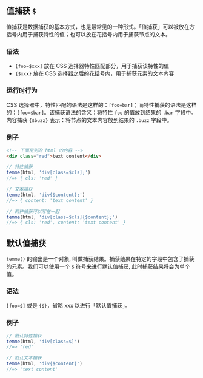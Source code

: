 ## 值捕获 `$`

值捕获是数据捕获的基本方式，也是最常见的一种形式。「值捕获」可以被放在方括号内用于捕获特性的值；也可以放在花括号内用于捕获节点的文本。

### 语法

- `[foo=$xxx]` 放在 CSS 选择器特性匹配部分，用于捕获该特性的值
- `{$xxx}` 放在 CSS 选择器之后的花括号内，用于捕获元素的文本内容

### 运行时行为

CSS 选择器中，特性匹配的语法是这样的：`[foo=bar]`；而特性捕获的语法是这样的：`[foo=$bar]`。该捕获语法的含义：将特性 `foo` 的值放到结果的 `.bar` 字段中。内容捕获 `{$buzz}` 表示：将节点的文本内容放到结果的 `.buzz` 字段中。

### 例子

```html
<!-- 下面用到的 html 的内容 -->
<div class="red">text content</div>
```

```JavaScript
// 特性捕获
temme(html, 'div[class=$cls];')
//=> { cls: 'red' }

// 文本捕获
temme(html, 'div{$content};')
//=> { content: 'text content' }

// 两种捕获可以写在一起
temme(html, 'div[class=$cls]{$content};')
//=> { cls: 'red', content: 'text content' }
```

## 默认值捕获

`temme()` 的输出是一个对象, 叫做捕获结果。捕获结果在特定的字段中包含了捕获的元素。我们可以使用一个 `$` 符号来进行默认值捕获, 此时捕获结果将会为单个值。

### 语法

`[foo=$]` 或是 `{$}`，省略 xxx 以进行「默认值捕获」。

### 例子

```javascript
// 默认特性捕获
temme(html, 'div[class=$]')
//=> 'red'

// 默认文本捕获
temme(html, 'div{$content}')
//=> 'text content'
```

